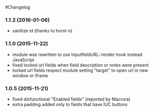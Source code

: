#Changelog

### 1.1.2 (2016-01-06)

- sanitize id (thanks to horst-n)

### 1.1.0 (2015-11-22)

- module was rewritten to use InputfieldURL::render hook instead JavaScript
- fixed locked url fields when field description or notes were present
- locked url fields respect module setting "target" to open url in new window or iframe

### 1.0.5 (2015-11-21)

- fixed disfunctional "Enabled fields" (reported by Macrura)
- extra padding added only to fields that have IUC buttons
